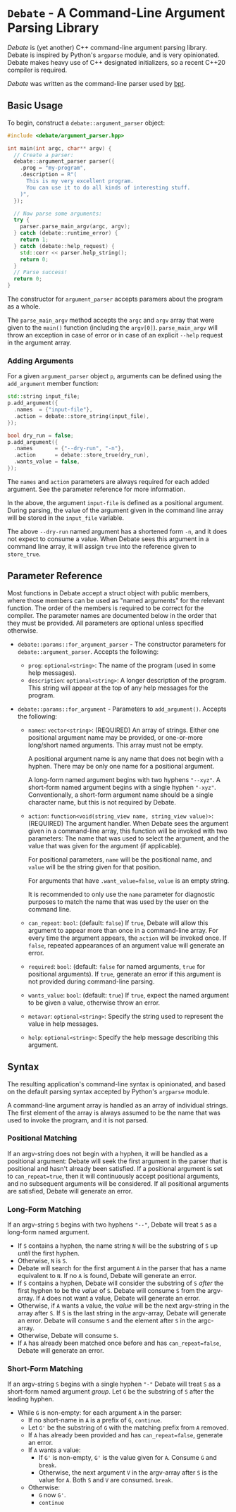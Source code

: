 # `Debate` - A Command-Line Argument Parsing Library

*Debate* is (yet another) C++ command-line argument parsing library. Debate is
inspired by Python's `argparse` module, and is very opinionated. Debate makes
heavy use of C++ designated initializers, so a recent C++20 compiler is
required.

*Debate* was written as the command-line parser used by
[bpt](https://bpt.pizza).


## Basic Usage

To begin, construct a `debate::argument_parser` object:

```c++
#include <debate/argument_parser.hpp>

int main(int argc, char** argv) {
  // Create a parser:
  debate::argument_parser parser({
    .prog = "my-program",
    .description = R"(
      This is my very excellent program.
      You can use it to do all kinds of interesting stuff.
    )",
  });

  // Now parse some arguments:
  try {
    parser.parse_main_argv(argc, argv);
  } catch (debate::runtime_error) {
    return 1;
  } catch (debate::help_request) {
    std::cerr << parser.help_string();
    return 0;
  }
  // Parse success!
  return 0;
}
```

The constructor for `argument_parser` accepts paramers about the program as a
whole.

The `parse_main_argv` method accepts the `argc` and `argv` array that were given
to the `main()` function (including the `argv[0]`). `parse_main_argv` will throw
an exception in case of error or in case of an explicit `--help` request in the
argument array.


### Adding Arguments

For a given `argument_parser` object `p`, arguments can be defined using the
`add_argument` member function:

```c++
std::string input_file;
p.add_argument({
  .names  = {"input-file"},
  .action = debate::store_string(input_file),
});

bool dry_run = false;
p.add_argument({
  .names       = {"--dry-run", "-n"},
  .action      = debate::store_true(dry_run),
  .wants_value = false,
});
```

The `names` and `action` parameters are always required for each added argument.
See the parameter reference for more information.

In the above, the argument `input-file` is defined as a positional argument.
During parsing, the value of the argument given in the command line array will
be stored in the `input_file` variable.

The above `--dry-run` named argument has a shortened form `-n`, and it does not
expect to consume a value. When Debate sees this argument in a command line
array, it will assign `true` into the reference given to `store_true`.


## Parameter Reference

Most functions in Debate accept a struct object with public members, where those
members can be used as "named arguments" for the relevant function. The order of
the members is required to be correct for the compiler. The parameter names are
documented below in the order that they must be provided. All parameters are
optional unless specified otherwise.

- `debate::params::for_argument_parser` - The constructor parameters for
  `debate::argument_parser`. Accepts the following:

  - `prog`: `optional<string>`: The name of the program (used in some help
    messages).
  - `description`: `optional<string>`: A longer description of the program. This
    string will appear at the top of any help messages for the program.

- `debate::params::for_argument` - Parameters to `add_argument()`. Accepts the
  following:

  - `names`: `vector<string>`: (REQUIRED) An array of strings. Either one
    positional argument name may be provided, or one-or-more long/short named
    arguments. This array must not be empty.

    A positional argument name is any name that does not begin with a hyphen.
    There may be only one name for a positional argument.

    A long-form named argument begins with two hyphens `"--xyz"`. A short-form
    named argument begins with a single hyphen `"-xyz"`. Conventionally, a
    short-form argument name should be a single character name, but this is not
    required by Debate.

  - `action`: `function<void(string_view name, string_view value)>`: (REQUIRED)
    The argument handler. When Debate sees the argument given in a command-line
    array, this function will be invoked with two parameters: The name that was
    used to select the argument, and the value that was given for the argument
    (if applicable).

    For positional parameters, `name` will be the positional name, and `value`
    will be the string given for that position.

    For arguments that have `.want_value=false`, `value` is an empty string.

    It is recommended to only use the `name` parameter for diagnostic purposes
    to match the name that was used by the user on the command line.

  - `can_repeat`: `bool`: (default: `false`) If `true`, Debate will allow this
    argument to appear more than once in a command-line array. For every time
    the argument appears, the `action` will be invoked once. If `false`,
    repeated appearances of an argument value will generate an error.

  - `required`: `bool`: (default: `false` for named arguments, `true` for
    positional arguments). If `true`, generate an error if this argument is not
    provided during command-line parsing.

  - `wants_value`: `bool`: (default: `true`) If `true`, expect the named
    argument to be given a value, otherwise throw an error.

  - `metavar`: `optional<string>`: Specify the string used to represent the
    value in help messages.

  - `help`: `optional<string>`: Specify the help message describing this
    argument.


## Syntax

The resulting application's command-line syntax is opinionated, and based on the
default parsing syntax accepted by Python's `argparse` module.

A command-line argument array is handled as an array of individual strings. The
first element of the array is always assumed to be the name that was used to
invoke the program, and it is not parsed.

### Positional Matching

If an argv-string does not begin with a hyphen, it will be handled as a
positional argument: Debate will seek the first argument in the parser that is
positional and hasn't already been satisfied. If a positional argument is set to
`can_repeat=true`, then it will continuously accept positional arguments, and no
subsequent arguments will be considered. If all positional arguments are
satisfied, Debate will generate an error.


### Long-Form Matching

If an argv-string `S` begins with two hyphens `"--"`, Debate will treat `S` as a
long-form named argument.

- If `S` contains a hyphen, the name string `N` will be the substring of `S` up
  *until* the first hyphen.
- Otherwise, `N` is `S`.
- Debate will search for the first argument `A` in the parser that has a name
  equivalent to `N`. If no `A` is found, Debate will generate an error.
- If `S` contains a hyphen, Debate will consider the substring of `S` *after*
  the first hyphen to be the *value* of `S`. Debate will consume `S` from the
  argv-array. If `A` does not want a value, Debate will generate an error.
- Otherwise, if `A` wants a value, the *value* will be the next argv-string in
  the array after `S`. If `S` is the last string in the argv-array, Debate will
  generate an error. Debate will consume `S` and the element after `S` in the
  argc-array.
- Otherwise, Debate will consume `S`.
- If `A` has already been matched once before and has `can_repeat=false`, Debate
  will generate an error.


### Short-Form Matching

If an argv-string `S` begins with a single hyphen `"-"` Debate will treat `S` as
a short-form named argument *group*. Let `G` be the substring of `S` after the
leading hyphen.

- While `G` is non-empty: for each argument `A` in the parser:
  - If no short-name in `A` is a prefix of `G`, `continue`.
  - Let `G'` be the substring of `G` with the matching prefix from `A` removed.
  - If `A` has already been provided and has `can_repeat=false`, generate an
    error.
  - If `A` wants a value:
    - If `G'` is non-empty, `G'` is the value given for `A`. Consume `G` and
      `break`.
    - Otherwise, the next argument `V` in the argv-array after `S` is the value
      for `A`. Both `S` and `V` are consumed. `break`.
  - Otherwise:
    - `G` now `G'`.
    - `continue`

